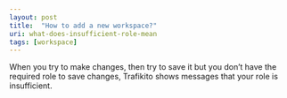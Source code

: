```yaml
---
layout: post
title:  "How to add a new workspace?"
uri: what-does-insufficient-role-mean
tags: [workspace]
---
```


When you try to make changes, then try to save it but you don’t have the required role to save changes, Trafikito shows messages that your role is insufficient.